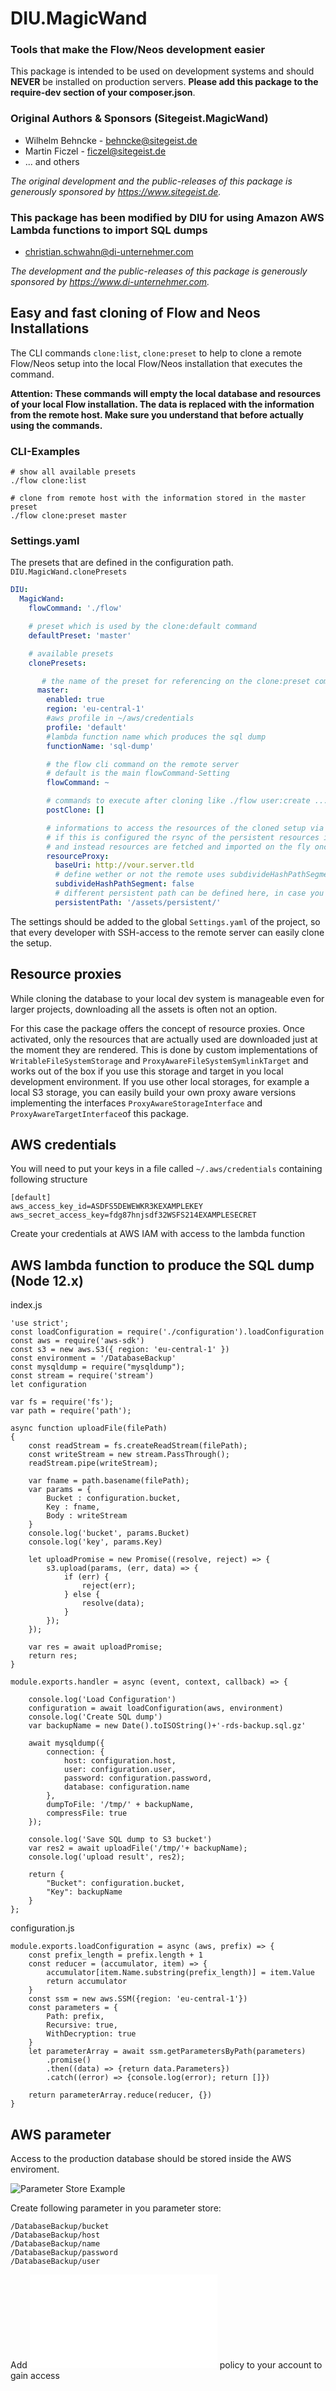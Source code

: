 # DIU.MagicWand
### Tools that make the Flow/Neos development easier

This package is intended to be used on development systems and should **NEVER** be
installed on production servers. **Please add this package to the require-dev
section of your composer.json**.

### Original Authors & Sponsors (Sitegeist.MagicWand)

* Wilhelm Behncke - behncke@sitegeist.de
* Martin Ficzel - ficzel@sitegeist.de
* ... and others

*The original development and the public-releases of this package is generously sponsored by https://www.sitegeist.de.*

### This package has been modified by DIU for using Amazon AWS Lambda functions to import SQL dumps

* christian.schwahn@di-unternehmer.com

*The development and the public-releases of this package is generously sponsored by https://www.di-unternehmer.com.*

## Easy and fast cloning of Flow and Neos Installations

The CLI commands `clone:list`, `clone:preset` to help to
clone a remote Flow/Neos setup into the local Flow/Neos installation that executes the command.

**Attention: These commands will empty the local database and resources of your local Flow installation.
The data is replaced with the information from the remote host. Make sure you understand that before actually
using the commands.**

### CLI-Examples
```
# show all available presets
./flow clone:list

# clone from remote host with the information stored in the master preset
./flow clone:preset master
```

### Settings.yaml

The presets that are defined in the configuration path. `DIU.MagicWand.clonePresets`

```yaml
DIU:
  MagicWand:
    flowCommand: './flow'

    # preset which is used by the clone:default command
    defaultPreset: 'master'

    # available presets
    clonePresets:

       # the name of the preset for referencing on the clone:preset command
      master:
        enabled: true
        region: 'eu-central-1'
        #aws profile in ~/aws/credentials
        profile: 'default'
        #lambda function name which produces the sql dump
        functionName: 'sql-dump'

        # the flow cli command on the remote server
        # default is the main flowCommand-Setting
        flowCommand: ~

        # commands to execute after cloning like ./flow user:create ...
        postClone: []

        # informations to access the resources of the cloned setup via http
        # if this is configured the rsync of the persistent resources is skipped
        # and instead resources are fetched and imported on the fly once read
        resourceProxy:
          baseUri: http://vour.server.tld
          # define wether or not the remote uses subdivideHashPathSegments
          subdivideHashPathSegment: false
          # different persistent path can be defined here, in case you use (for example) aws s3 storage
          persistentPath: '/assets/persistent/'
```

The settings should be added to the global `Settings.yaml` of the project, so that every
developer with SSH-access to the remote server can easily clone the setup.

## Resource proxies

While cloning the database to your local dev system is manageable even for larger projects, downloading all the assets is often not an option.

For this case the package offers the concept of resource proxies. Once activated, only the resources that are actually used are downloaded just at the moment they are rendered.
This is done by custom implementations of `WritableFileSystemStorage` and `ProxyAwareFileSystemSymlinkTarget` and works out of the box if you use this storage and target in you local development environment.
If you use other local storages, for example a local S3 storage, you can easily build your own proxy aware versions implementing the interfaces `ProxyAwareStorageInterface` and `ProxyAwareTargetInterface`of this package.

## AWS credentials

You will need to put your keys in a file called `~/.aws/credentials` containing following structure
```
[default]
aws_access_key_id=ASDFS5DEWEWKR3KEXAMPLEKEY
aws_secret_access_key=fdg87hnjsdf32WSFS214EXAMPLESECRET
```

Create your credentials at AWS IAM with access to the lambda function

## AWS lambda function to produce the SQL dump (Node 12.x)

index.js
```
'use strict';
const loadConfiguration = require('./configuration').loadConfiguration
const aws = require('aws-sdk')
const s3 = new aws.S3({ region: 'eu-central-1' })
const environment = '/DatabaseBackup'
const mysqldump = require("mysqldump");
const stream = require('stream')
let configuration

var fs = require('fs');
var path = require('path');

async function uploadFile(filePath)
{
    const readStream = fs.createReadStream(filePath);
    const writeStream = new stream.PassThrough();
    readStream.pipe(writeStream);

    var fname = path.basename(filePath);
    var params = {
        Bucket : configuration.bucket,
        Key : fname,
        Body : writeStream
    }
    console.log('bucket', params.Bucket)
    console.log('key', params.Key)

    let uploadPromise = new Promise((resolve, reject) => {
        s3.upload(params, (err, data) => {
            if (err) {
                reject(err);
            } else {
                resolve(data);
            }
        });
    });

    var res = await uploadPromise;
    return res;
}

module.exports.handler = async (event, context, callback) => {

    console.log('Load Configuration')
    configuration = await loadConfiguration(aws, environment)
    console.log('Create SQL dump')
    var backupName = new Date().toISOString()+'-rds-backup.sql.gz'

    await mysqldump({
        connection: {
            host: configuration.host,
            user: configuration.user,
            password: configuration.password,
            database: configuration.name
        },
        dumpToFile: '/tmp/' + backupName,
        compressFile: true
    });

    console.log('Save SQL dump to S3 bucket')
    var res2 = await uploadFile('/tmp/'+ backupName);
    console.log('upload result', res2);

    return {
        "Bucket": configuration.bucket,
        "Key": backupName
    }
};

```

configuration.js

```
module.exports.loadConfiguration = async (aws, prefix) => {
    const prefix_length = prefix.length + 1
    const reducer = (accumulator, item) => {
        accumulator[item.Name.substring(prefix_length)] = item.Value
        return accumulator
    }
    const ssm = new aws.SSM({region: 'eu-central-1'})
    const parameters = {
        Path: prefix,
        Recursive: true,
        WithDecryption: true
    }
    let parameterArray = await ssm.getParametersByPath(parameters)
        .promise()
        .then((data) => {return data.Parameters})
        .catch((error) => {console.log(error); return []})

    return parameterArray.reduce(reducer, {})
}

```

## AWS parameter

Access to the production database should be stored inside the AWS enviroment.

![Parameter Store Example](./Lambda/ParameterStore_Sample.png)

Create following parameter in you parameter store:
```
/DatabaseBackup/bucket
/DatabaseBackup/host
/DatabaseBackup/name
/DatabaseBackup/password
/DatabaseBackup/user
```
Add ![IAM.Role.json](./Lambda/IAM.Role.json) policy to your account to gain access
